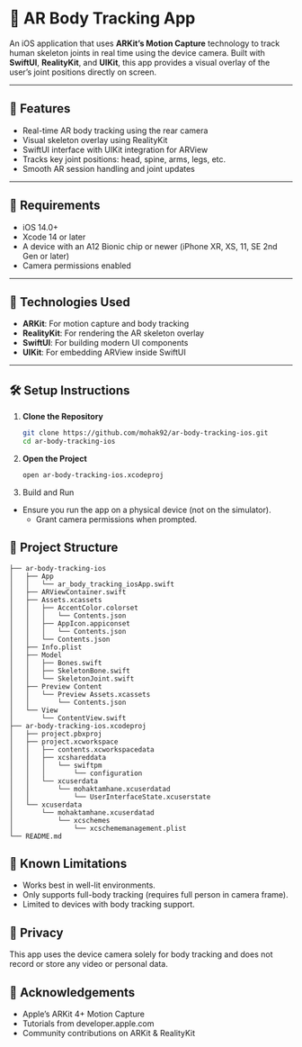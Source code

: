 # 🕺 AR Body Tracking App

An iOS application that uses **ARKit’s Motion Capture** technology to track human skeleton joints in real time using the device camera. Built with **SwiftUI**, **RealityKit**, and **UIKit**, this app provides a visual overlay of the user’s joint positions directly on screen.

---

## 📱 Features

- Real-time AR body tracking using the rear camera
- Visual skeleton overlay using RealityKit
- SwiftUI interface with UIKit integration for ARView
- Tracks key joint positions: head, spine, arms, legs, etc.
- Smooth AR session handling and joint updates

---

## 🚀 Requirements

- iOS 14.0+
- Xcode 14 or later
- A device with an A12 Bionic chip or newer (iPhone XR, XS, 11, SE 2nd Gen or later)
- Camera permissions enabled

---

## 🧰 Technologies Used

- **ARKit**: For motion capture and body tracking
- **RealityKit**: For rendering the AR skeleton overlay
- **SwiftUI**: For building modern UI components
- **UIKit**: For embedding ARView inside SwiftUI

---

## 🛠 Setup Instructions

1. **Clone the Repository**
   ```bash
   git clone https://github.com/mohak92/ar-body-tracking-ios.git
   cd ar-body-tracking-ios
   ```

2. **Open the Project**
   ```bash
   open ar-body-tracking-ios.xcodeproj
   ```
3.	Build and Run
  - Ensure you run the app on a physical device (not on the simulator).
	- Grant camera permissions when prompted.

## 📂 Project Structure
```
├── ar-body-tracking-ios
│   ├── App
│   │   └── ar_body_tracking_iosApp.swift
│   ├── ARViewContainer.swift
│   ├── Assets.xcassets
│   │   ├── AccentColor.colorset
│   │   │   └── Contents.json
│   │   ├── AppIcon.appiconset
│   │   │   └── Contents.json
│   │   └── Contents.json
│   ├── Info.plist
│   ├── Model
│   │   ├── Bones.swift
│   │   ├── SkeletonBone.swift
│   │   └── SkeletonJoint.swift
│   ├── Preview Content
│   │   └── Preview Assets.xcassets
│   │       └── Contents.json
│   └── View
│       └── ContentView.swift
├── ar-body-tracking-ios.xcodeproj
│   ├── project.pbxproj
│   ├── project.xcworkspace
│   │   ├── contents.xcworkspacedata
│   │   ├── xcshareddata
│   │   │   └── swiftpm
│   │   │       └── configuration
│   │   └── xcuserdata
│   │       └── mohaktamhane.xcuserdatad
│   │           └── UserInterfaceState.xcuserstate
│   └── xcuserdata
│       └── mohaktamhane.xcuserdatad
│           └── xcschemes
│               └── xcschememanagement.plist
└── README.md
```

## 📍 Known Limitations
- Works best in well-lit environments.
- Only supports full-body tracking (requires full person in camera frame).
- Limited to devices with body tracking support.

## 🔐 Privacy
This app uses the device camera solely for body tracking and does not record or store any video or personal data.

## 🙌 Acknowledgements
- Apple’s ARKit 4+ Motion Capture
-	Tutorials from developer.apple.com
-	Community contributions on ARKit & RealityKit

